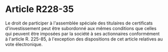 # Article R228-35

Le droit de participer à l'assemblée spéciale des titulaires de certificats d'investissement peut être subordonné aux mêmes conditions que celles qui peuvent être imposées par la société à ses actionnaires conformément à l'article R. 225-85, à l'exception des dispositions de cet article relatives au vote électronique.

